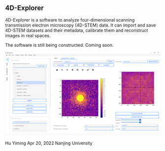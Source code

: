 4D-Explorer
-----------

4D-Explorer is a software to analyze four-dimensional scanning transmission electron microscopy (4D-STEM) data. It can import and save 4D-STEM datasets and their metadata, calibrate them and reconstruct images in real spaces. 

The software is still being constructed. Coming soon.

![Image text](https://github.com/ManifoldsHu/FourDExplorer/blob/master/MainWindow.png)

Hu Yiming
Apr 20, 2022
Nanjing University
